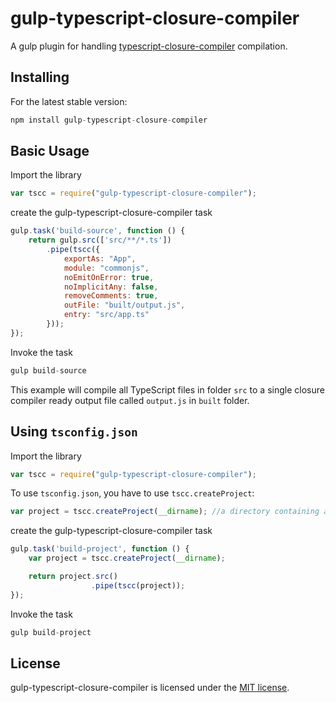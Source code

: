 gulp-typescript-closure-compiler
===============
A gulp plugin for handling [typescript-closure-compiler](https://github.com/sagifogel/typescript-closure-compiler) compilation.

## Installing

For the latest stable version:

```js
npm install gulp-typescript-closure-compiler
```

Basic Usage
----------
Import the library
```javascript
var tscc = require("gulp-typescript-closure-compiler");
``` 
create the gulp-typescript-closure-compiler task 

```javascript
gulp.task('build-source', function () {
    return gulp.src(['src/**/*.ts'])
        .pipe(tscc({
            exportAs: "App",
            module: "commonjs",
            noEmitOnError: true,
            noImplicitAny: false,
            removeComments: true,
            outFile: "built/output.js",
            entry: "src/app.ts"
        }));
});
```
Invoke the task 
```javascript
gulp build-source
```
This example will compile all TypeScript files in folder `src` to a single closure compiler ready output file called `output.js` in `built` folder.

Using `tsconfig.json`
-------------
Import the library
```javascript
var tscc = require("gulp-typescript-closure-compiler");
```
To use `tsconfig.json`, you have to use `tscc.createProject`:

```javascript
var project = tscc.createProject(__dirname); //a directory containing a tsconfig.json 
```
create the gulp-typescript-closure-compiler task
```javascript
gulp.task('build-project', function () {
    var project = tscc.createProject(__dirname);

    return project.src()
                  .pipe(tscc(project));
});
```
Invoke the task 
```javascript
gulp build-project
```

License
-------
gulp-typescript-closure-compiler is licensed under the [MIT license](http://opensource.org/licenses/MIT).